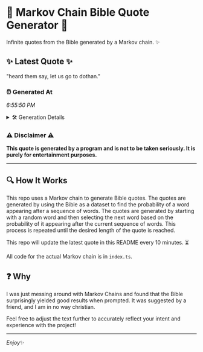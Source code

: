 # 📖 Markov Chain Bible Quote Generator 📖

Infinite quotes from the Bible generated by a Markov chain. ✨

## ✨ Latest Quote ✨
"heard them say, let us go to dothan."

### ⏰ Generated At
*6:55:50 PM*

<details>
    <summary>🛠️ Generation Details</summary>
    <p>
        <strong>🌱 Seed:</strong> heard<br>
        <strong>🔄 Iterations:</strong> 7<br>
        <strong>📜 Context History:</strong><br>[ heard ]: them<br>[ heard, them ]: say,<br>[ heard, them, say, ]: let<br>[ heard, them, say,, let ]: us<br>[ heard, them, say,, let, us ]: go<br>[ heard, them, say,, let, us, go ]: to<br>[ them, say,, let, us, go, to ]: dothan.<br>
    </p>
</details>

### ⚠️ Disclaimer ⚠️
**This quote is generated by a program and is not to be taken seriously. It is purely for entertainment purposes.**

---

## 🔍 How It Works

This repo uses a Markov chain to generate Bible quotes. The quotes are generated by using the Bible as a dataset to find the probability of a word appearing after a sequence of words. The quotes are generated by starting with a random word and then selecting the next word based on the probability of it appearing after the current sequence of words. This process is repeated until the desired length of the quote is reached.

This repo will update the latest quote in this README every 10 minutes. ⏳

All code for the actual Markov chain is in `index.ts`.

## ❓ Why

I was just messing around with Markov Chains and found that the Bible surprisingly yielded good results when prompted. 
It was suggested by a friend, and I am in no way christian.

Feel free to adjust the text further to accurately reflect your intent and experience with the project!

---

*Enjoy*✨
